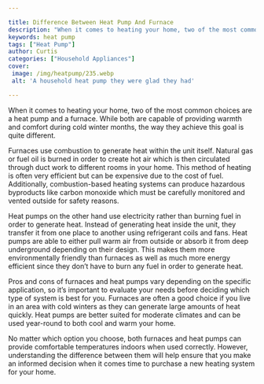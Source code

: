 ```yaml
---

title: Difference Between Heat Pump And Furnace
description: "When it comes to heating your home, two of the most common choices are a heat pump and a furnace. While both are capable of provid...keep reading to learn"
keywords: heat pump
tags: ["Heat Pump"]
author: Curtis
categories: ["Household Appliances"]
cover: 
 image: /img/heatpump/235.webp
 alt: 'A household heat pump they were glad they had'

---
```


When it comes to heating your home, two of the most common choices are a heat pump and a furnace. While both are capable of providing warmth and comfort during cold winter months, the way they achieve this goal is quite different. 

Furnaces use combustion to generate heat within the unit itself. Natural gas or fuel oil is burned in order to create hot air which is then circulated through duct work to different rooms in your home. This method of heating is often very efficient but can be expensive due to the cost of fuel. Additionally, combustion-based heating systems can produce hazardous byproducts like carbon monoxide which must be carefully monitored and vented outside for safety reasons. 

Heat pumps on the other hand use electricity rather than burning fuel in order to generate heat. Instead of generating heat inside the unit, they transfer it from one place to another using refrigerant coils and fans. Heat pumps are able to either pull warm air from outside or absorb it from deep underground depending on their design. This makes them more environmentally friendly than furnaces as well as much more energy efficient since they don’t have to burn any fuel in order to generate heat. 

Pros and cons of furnaces and heat pumps vary depending on the specific application, so it’s important to evaluate your needs before deciding which type of system is best for you. Furnaces are often a good choice if you live in an area with cold winters as they can generate large amounts of heat quickly. Heat pumps are better suited for moderate climates and can be used year-round to both cool and warm your home. 

No matter which option you choose, both furnaces and heat pumps can provide comfortable temperatures indoors when used correctly. However, understanding the difference between them will help ensure that you make an informed decision when it comes time to purchase a new heating system for your home.
